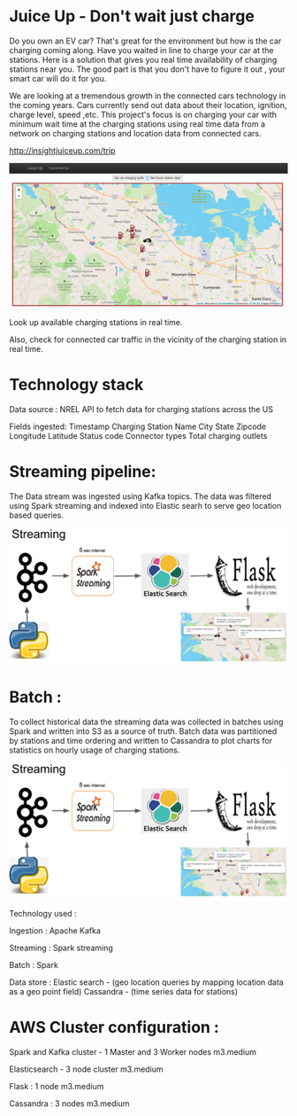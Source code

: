 # Juice Up - Don't wait just charge 

Do you own an EV car? That's great for the environment but how is the car charging coming along.
Have you waited in line to charge your car at the stations. Here is a solution that gives you real time availability of charging stations near you. The good part is that you don't have to figure it out , your smart car will do it for you.

We are looking at a tremendous growth in the connected cars technology in the coming years. Cars currently send out data about their location, ignition, charge level, speed ,etc. This project's focus is on charging your car with minimum wait time at the charging stations using real time data from a network on charging stations and location data from connected cars.

http://insightjuiceup.com/trip

![Juice Up Connected car dashboard](cardashboard.png)

Look up available charging stations in real time.

Also, check for connected car traffic in the vicinity of the charging station in real time.


# Technology stack

Data source : NREL API to fetch data for charging stations across the US

Fields ingested:
Timestamp 
Charging Station Name
City
State
Zipcode
Longitude
Latitude
Status code
Connector types
Total charging outlets


# Streaming pipeline:

The Data stream was ingested using Kafka topics. The data was filtered using Spark streaming and indexed into Elastic searh to serve geo location based queries.


![Streaming](streaming.png)

# Batch :

To collect historical data the streaming data was collected in batches using Spark and written into S3 as a source of truth.
Batch data was partitioned by stations and time ordering and written to Cassandra to plot charts for statistics on hourly usage of charging stations.

![Batch](streaming.png)

Technology used : 

Ingestion :
Apache Kafka

Streaming :
Spark streaming

Batch : 
Spark

Data store :
Elastic search - (geo location queries by mapping location data as a geo point field)
Cassandra - (time series data for stations)




# AWS Cluster configuration :

Spark and Kafka cluster - 1 Master and 3 Worker nodes m3.medium

Elasticsearch - 3 node cluster m3.medium

Flask : 1 node m3.medium

Cassandra : 3 nodes m3.medium





